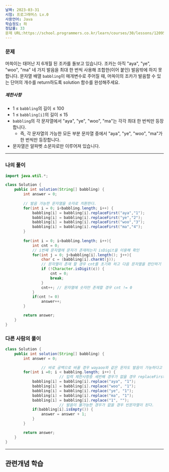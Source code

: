 ```yaml
---
날짜: 2023-03-31
시험: 프로그래머스 Lv.0
사용언어: Java
학습정도: 하
정답률: 33
문제 URL:https://school.programmers.co.kr/learn/courses/30/lessons/120956
---
```

### 문제

머쓱이는 태어난 지 6개월 된 조카를 돌보고 있습니다. 조카는 아직 "aya", "ye", "woo", "ma" 네 가지 발음을 최대 한 번씩 사용해 조합한(이어 붙인) 발음밖에 하지 못합니다. 문자열 배열 `babbling`이 매개변수로 주어질 때, 머쓱이의 조카가 발음할 수 있는 단어의 개수를 return하도록 solution 함수를 완성해주세요.

##### 제한사항

- 1 ≤ `babbling`의 길이 ≤ 100
- 1 ≤ `babbling[i]`의 길이 ≤ 15
- `babbling`의 각 문자열에서 "aya", "ye", "woo", "ma"는 각각 최대 한 번씩만 등장합니다.
    - 즉, 각 문자열의 가능한 모든 부분 문자열 중에서 "aya", "ye", "woo", "ma"가 한 번씩만 등장합니다.
- 문자열은 알파벳 소문자로만 이루어져 있습니다.
---
### 나의 풀이

```java
import java.util.*;

class Solution {
    public int solution(String[] babbling) {
        int answer = 0;
        
		// 발음 가능한 문자열을 숫자로 치환한다.
        for(int i = 0; i<babbling.length; i++) {
            babbling[i] = babbling[i].replaceFirst("aya","1");
            babbling[i] = babbling[i].replaceFirst("ye","2");
            babbling[i] = babbling[i].replaceFirst("woo","3");
            babbling[i] = babbling[i].replaceFirst("ma","4");
        }
        
        for(int i = 0; i<babbling.length; i++){
            int cnt = 0;
			// i번째 문자열에 문자가 존재하는지 isDigit을 이용해 확인
            for(int j = 0; j<babbling[i].length(); j++){
                char c = (babbling[i].charAt(j));  
				// 문자열이 존재 할 경우 cnt를 초기화 하고 다음 문자열을 판단하기 위해 반복문을 빠져나간다.
                if (!Character.isDigit(c)) {  
                    cnt = 0;
                    break;
                }
                cnt++; // 문자열에 숫자만 존재할 경우 cnt != 0
            }
            if(cnt != 0)
                answer++;
        }

        return answer;
    }
}
```

### 다른 사람의 풀이

```java
class Solution {
    public int solution(String[] babbling) {
        int answer = 0;

				// 바로 공백으로 바꿀 경우 wayaoo와 같은 문자도 발음이 가능하다고 인식한다.
        for(int i =0; i < babbling.length; i++) {
						// 입력 제한사항중 세번째 경우가 없을 경우 replaceFirst를 이용하여 첫번째 나왔을 때만 변경할 수 있다.
            babbling[i] = babbling[i].replace("aya", "1");
            babbling[i] = babbling[i].replace("woo", "1");
            babbling[i] = babbling[i].replace("ye", "1");
            babbling[i] = babbling[i].replace("ma", "1");
            babbling[i] = babbling[i].replace("1", "");
						// 발음이 불가능한 경우가 없을 경우 빈문자열이 된다.
            if(babbling[i].isEmpty()) {
                answer = answer + 1;
            }
        }

        return answer;
    }
}
```

---
## 관련개념 학습
